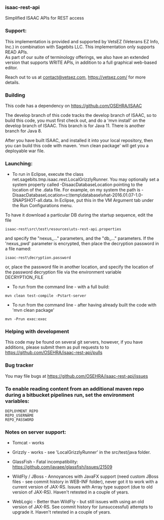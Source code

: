 ### isaac-rest-api 

Simplified ISAAC APIs for REST access

### Support:
This implementation is provided and supported by VetsEZ (Veterans EZ Info, Inc.) in combination with Sagebits LLC.
This implementation only supports READ APIs.   
As part of our suite of terminology offerings, we also have an extended version that supports WRITE APIs, in addition 
to a full graphical web-based editor.

Reach out to us at contact@vetsez.com, https://vetsez.com/ for more details.

### Building
This code has a dependency on https://github.com/OSEHRA/ISAAC

The develop branch of this code tracks the develop branch of ISAAC, so to build this code, you must first check out, and do a 'mvn install' on the develop branch 
of ISAAC.  This branch is for Java 11.  There is another branch for Java 8.

After you have built ISAAC, and installed it into your local repository, then you can build this code with maven.  'mvn clean package' will get you a deployable war file.

### Launching:
- To run in Eclipse, execute the class net.sagebits.tmp.isaac.rest.LocalGrizzlyRunner.  You may optionally set a system property called -DisaacDatabaseLocation pointing 
to the location of the .data file. For example, on my system the path is -DisaacDatabaseLocation=c:\temp\database\vhat-2016.01.07-1.0-SNAPSHOT-all.data. 
In Eclipse, put this in the VM Argument tab under the Run Configurations menu.

To have it download a particular DB during the startup sequence, edit the file
```
isaac-rest\src\test\resources\uts-rest-api.properties
```
and specify the "nexus_..." parameters, and the "db_..." parameters.  If the 'nexus_pwd' parameter is encrypted, then place the decryption password in a file named:
```
isaac-rest\decryption.password
```
or, place the password file in another location, and specify the location of the password decryption file via the environment variable DECRYPTION_FILE


- To run from the command line - with a full build:
```
mvn clean test-compile -Pstart-server
```
- To run from the command line - after having already built the code with 'mvn clean package'
```
mvn -Prun exec:exec
```

### Helping with development
This code may be found on several git servers, however, if you have additions, please submit them as pull requests to to https://github.com/OSEHRA/isaac-rest-api/pulls

### Bug tracker
You may file bugs at https://github.com/OSEHRA/isaac-rest-api/issues

### To enable reading content from an additional maven repo during a bitbucket pipelines run, set the environment variables:
```
DEPLOYMENT_REPO
REPO_USERNAME
REPO_PASSWORD
```

### Notes on server support:

- Tomcat - works

- Grizzly - works - see 'LocalGrizzlyRunner' in the src/test/java folder.

- GlassFish - Fatal incompatibility: https://github.com/javaee/glassfish/issues/21509

- WildFly / JBoss - Annoyances with JavaFX support (need custom JBoss files - see commit history in WEB-INF folder), never got it to work 
with a current version of JAX-RS.  Issues with Array type support (due to old version of JAX-RS).  Haven't retested in a couple of years.

- WebLogic - Better than WildFly - but still issues with using an old version of JAX-RS.  See commit history for (unsuccessful) attempts
to upgrade it.  Haven't retested in a couple of years.
